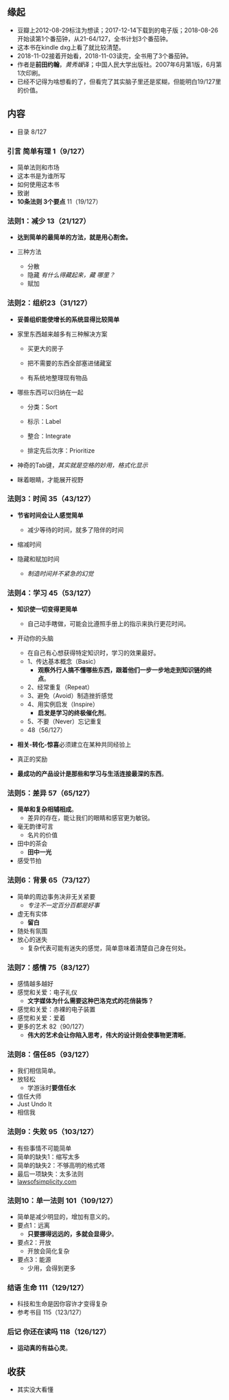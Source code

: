 ## 缘起

+ 豆瓣上2012-08-29标注为想读；2017-12-14下载到的电子版；2018-08-26开始读第1个番茄钟，从21-64/127，全书计划3个番茄钟。
+ 这本书在kindle dxg上看了就比较清楚。
+ 2018-11-02接着开始看，2018-11-03读完，全书用了3个番茄钟。
+ 作者是**前田约翰**，*黄秀媛*译；中国人民大学出版社。2007年6月第1版，6月第1次印刷。
+ 已经不记得为啥想看的了，但看完了其实脑子里还是浆糊，但能明白19/127里的价值。

## 内容

+ 目录  8/127

### 引言  简单有理  1（9/127）

+ 简单法则和市场
+ 这本书是为谁所写
+ 如何使用这本书
+ 致谢
+ **10条法则  3个要点**   11（19/127）

### 法则1：减少 13（21/127）

+ **达到简单的最简单的方法，就是用心割舍。**

+ 三种方法

  + 分散
  + 隐藏 *有什么得藏起来，藏 哪里？*
  + 赋加

### 法则2：组织23（31/127）

+ **妥善组织能使增长的系统显得比较简单**

+ 家里东西越来越多有三种解决方案

  + 买更大的房子

  + 把不需要的东西全部塞进储藏室

  + 有系统地整理现有物品

+ 哪些东西可以归纳在一起

  + 分类：Sort

  + 标示：Label

  + 整合：Integrate

  + 排定先后次序：Prioritize

+ 神奇的Tab键，*其实就是空格的妙用，格式化显示*

+ 眯着眼睛，才能展开视野

### 法则3：时间 35（43/127）

+ **节省时间会让人感觉简单**

  + 减少等待的时间，就多了陪伴的时间

+ 缩减时间

+ 隐藏和赋加时间

  + *制造时间并不紧急的幻觉*

### 法则4：学习 45（53/127）

+ **知识使一切变得更简单**

  + 自己动手瞎做，可能会比遵照手册上的指示来执行更花时间。
+ 开动你的头脑

  + 在自己有心想获得特定知识时，学习的效果最好。
  + 1、传达基本概念（Basic）
    + **观察外行人搞不懂哪些东西，跟着他们一步一步地走到知识链的终点**。
  + 2、经常重复（Repeat）
  + 3、避免（Avoid）制造挫折感觉
  + 4、用实例启发（Inspire）
    + **启发是学习的终极催化剂**。
  + 5、不要（Never）忘记重复
  + 48（56/127）
+ **相关-转化-惊喜**必须建立在某种共同经验上
+ 真正的奖励
+ **最成功的产品设计是那些和学习与生活连接最深的东西**。

### 法则5：差异  57（65/127）

+ **简单和复杂相辅相成**。
  + 差异的存在，能让我们的眼睛和感官更为敏锐。
+ 毫无韵律可言
  + 名片的价值
+ 田中的茶会
  + **田中一光**
+ 感受节拍

### 法则6：背景  65（73/127）

+ 简单的周边事务决非无关紧要
  + *专注不一定百分百都是好事*
+ 虚无有实体
  + **留白**
+ 随处有氛围
+ 放心的迷失
  + 复杂代表可能有迷失的感觉，简单意味着清楚自己身在何处。

### 法则7：感情 75（83/127）

+ 感情越多越好
+ 感觉和关爱：电子礼仪
  + **文字媒体为什么需要这种巴洛克式的花俏装饰？**
+ 感觉和关爱：赤裸的电子装置
+ 感觉和关爱：爱着
+ 更多的艺术  82（90/127）
  + **伟大的艺术会让你陷入思考，伟大的设计则会使事物更清晰**。

### 法则8：信任85（93/127）

+ 我们相信简单。
+ 放轻松
  + 学游泳时**要信任水**
+ 信任大师
+ Just Undo It
+ 相信我

### 法则9：失败 95（103/127）

+ 有些事情不可能简单
+ 简单的缺失1：缩写太多
+ 简单的缺失2：不够高明的格式塔
+ 最后一项缺失：太多法则
+ [lawsofsimplicity.com](lawsofsimplicity.com)

### 法则10：单一法则 101（109/127）

+ 简单是减少明显的，增加有意义的。
+ 要点1：远离
  + **只要挪得远远的，多就会显得少**。
+ 要点2：开放
  + 开放会简化复杂
+ 要点3：能源
  + 少用，会得到更多

### 结语 生命 111（129/127）

+ 科技和生命是因你容许才变得复杂
+ 参考书目  115（123/127）

### 后记 你还在读吗 118（126/127）

+ **运动真的有益心灵**。

## 收获

+ 其实没大看懂